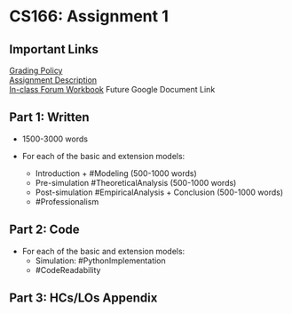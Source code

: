 # CS166: Assignment 1

## Important Links
[Grading Policy](https://docs.google.com/document/d/1faT7fzbG5xfvczURPHvcNt77py9o9VeO_dCU5NkIwZ8/edit#) <br>
[Assignment Description](https://course-resources.minerva.edu/uploaded_files/mu/00301453-8514/-s23--cs166-first-project.pdf.pdf) <br>
[In-class Forum Workbook](https://sle-collaboration.minervaproject.com/?id=832e3486-15b6-4abd-9262-47451899edbb&userId=10916&name=Polina+Vishnevskaya&avatar=https%3A//s3.amazonaws.com/picasso.fixtures/Polina_Vishnevskaya_10916_2022-08-12T11%3A47%3A47.906Z&isInstructor=0&signature=2671bcd64deef7836846ac0cb86f7bb9f8328904022b750997c31e97ca1c5df7)
Future Google Document Link


## Part 1: Written

* 1500-3000 words

* For each of the basic and extension models:
  * Introduction + #Modeling (500-1000 words)
  * Pre-simulation #TheoreticalAnalysis (500-1000 words)
  * Post-simulation #EmpiricalAnalysis + Conclusion (500-1000 words)
  * #Professionalism

## Part 2: Code
* For each of the basic and extension models:
  * Simulation: #PythonImplementation
  * #CodeReadability


## Part 3: HCs/LOs Appendix
